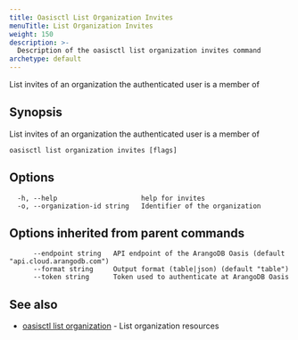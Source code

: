 ```yaml
---
title: Oasisctl List Organization Invites
menuTitle: List Organization Invites
weight: 150
description: >-
  Description of the oasisctl list organization invites command
archetype: default
---
```

List invites of an organization the authenticated user is a member of

## Synopsis

List invites of an organization the authenticated user is a member of

```
oasisctl list organization invites [flags]
```

## Options

```
  -h, --help                     help for invites
  -o, --organization-id string   Identifier of the organization
```

## Options inherited from parent commands

```
      --endpoint string   API endpoint of the ArangoDB Oasis (default "api.cloud.arangodb.com")
      --format string     Output format (table|json) (default "table")
      --token string      Token used to authenticate at ArangoDB Oasis
```

## See also

* [oasisctl list organization](list-organization.md)	 - List organization resources

